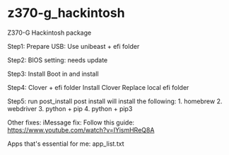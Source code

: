 # z370-g_hackintosh
Z370-G Hackintosh package

Step1: Prepare USB:
    Use unibeast + efi folder 
    
Step2: BIOS setting:
    needs update

Step3: Install
    Boot in and install
    
Step4: Clover + efi folder
    Install Clover
    Replace local efi folder
    
Step5: run post_install
    post install will install the following:
        1. homebrew
        2. webdriver
        3. python + pip
        4. python + pip3

Other fixes:
    iMessage fix: Follow this guide: https://www.youtube.com/watch?v=IYismHReQ8A
    
Apps that's essential for me:
        app_list.txt
